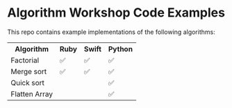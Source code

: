 # Algorithm Workshop Code Examples

This repo contains example implementations of the following algorithms:

<table>
<tr>
  <th>Algorithm</th>
  <th>Ruby</th>
  <th>Swift</th>
  <th>Python</th>
</tr>
<tr>
  <td>Factorial</td>
  <td>✅</td><!-- Ruby -->
  <td>✅</td><!-- Swift -->
  <td>✅</td><!-- Python -->
</tr>
<tr>
  <td>Merge sort</td>
  <td>✅</td><!-- Ruby -->
  <td>✅</td><!-- Swift -->
  <td>✅</td><!-- Python -->
</tr>
<tr>
  <td>Quick sort</td>
  <td></td><!-- Ruby -->
  <td></td><!-- Swift -->
  <td>✅</td><!-- Python -->
</tr>
<tr>
  <td>Flatten Array</td>
  <td></td><!-- Ruby -->
  <td></td><!-- Swift -->
  <td>✅</td><!-- Python -->
</tr>
</table>
